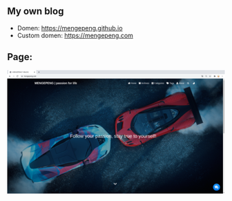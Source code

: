 ## My own blog

* Domen: https://mengepeng.github.io
* Custom domen: https://mengepeng.com

## Page:
![blog](./img/blog.png)

